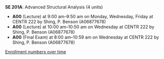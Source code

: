 **SE 201A**: Advanced Structural Analysis (4 units)

- **A00** (Lecture) at 9:00 am–9:50 am on Monday, Wednesday, Friday at CENTR 222 by Shing, P. Benson (A06877678)
- **A00** (Lecture) at 10:00 am–10:50 am on Wednesday at CENTR 222 by Shing, P. Benson (A06877678)
- **A00** (Final Exam) at 8:00 am–10:59 am on Wednesday at CENTR 222 by Shing, P. Benson (A06877678)

[Enrollment numbers over time](./SE201A.tsv)
